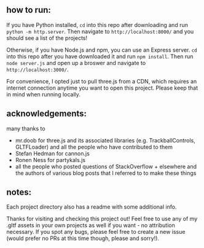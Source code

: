     
## how to run:
If you have Python installed, `cd` into this repo after downloading and run `python -m http.server`. Then navigate to `http://localhost:8000/` and you should see a list of the projects!     
    
Otherwise, if you have Node.js and npm, you can use an Express server. `cd` into this repo after you have downloaded it and run `npm install`. Then run `node server.js` and open up a broswer and navigate to `http://localhost:3000/`.    
    
For convenience, I opted just to pull three.js from a CDN, which requires an internet connection anytime you want to open this project. Please keep that in mind when running locally.    
    
## acknowledgements:    
many thanks to 
- mr.doob for three.js and its associated libraries (e.g. TrackballControls, GLTFLoader) and all the people who have contributed to them
- Stefan Hedman for cannon.js
- Ronen Ness for partykals.js
- all the people who posted questions of StackOverflow + elsewhere and the authors of various blog posts that I referred to to make these things
    
## notes:
Each project directory also has a readme with some additional info.      
    
Thanks for visiting and checking this project out! Feel free to use any of my .gltf assets in your own projects as well if you want - no attribution necessary. If you spot any bugs, please feel free to create a new issue (would prefer no PRs at this time though, please and sorry!).    
    